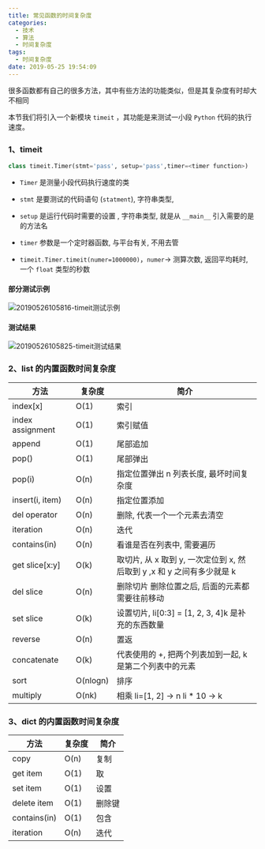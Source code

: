 ```yaml
---
title: 常见函数的时间复杂度
categories:
  - 技术
  - 算法
  - 时间复杂度
tags:
  - 时间复杂度
date: 2019-05-25 19:54:09
---
```


很多函数都有自己的很多方法，其中有些方法的功能类似，但是其复杂度有时却大不相同

本节我们将引入一个新模块 `timeit` ，其功能是来测试一小段 `Python` 代码的执行速度。

<!--more-->

### 1、timeit

```python
class timeit.Timer(stmt='pass', setup='pass',timer=<timer function>)
```

- `Timer` 是测量小段代码执行速度的类

- `stmt` 是要测试的代码语句 (`statment`), 字符串类型,

- `setup` 是运行代码时需要的设置 , 字符串类型, 就是从 `__main__` 引入需要的是的方法名

- `timer` 参数是一个定时器函数, 与平台有关, 不用去管

- `timeit.Timer.timeit(numer=1000000)`，`numer`-> 测算次数, 返回平均耗时, 一个 `float` 类型的秒数

#### 部分测试示例

![20190526105816-timeit测试示例](https://gitee.com/liushaofeng2018/imgs/raw/master/uPic/2020%2006/20190526105816-timeit测试示例%20.png)

#### 测试结果

![20190526105825-timeit测试结果](https://gitee.com/liushaofeng2018/imgs/raw/master/uPic/2020%2006/20190526105825-timeit测试结果%20.png)


### 2、list 的内置函数时间复杂度

| 方法 | 复杂度 | 简介 |
| --- | --- | --- |
| index[x] | O(1) | 索引 |
| index assignment | O(1) | 索引赋值 |
| append | O(1) | 尾部追加 |
| pop() | O(1) | 尾部弹出 |
| pop(i) | O(n) | 指定位置弹出 n 列表长度, 最坏时间复杂度 |
| insert(i, item) | O(n) | 指定位置添加 |
| del operator | O(n) | 删除, 代表一个一个元素去清空 |
| iteration | O(n) | 迭代 |
| contains(in) | O(n) | 看谁是否在列表中, 需要遍历 |
| get slice[x:y] | O(k) | 取切片, 从 x 取到 y, 一次定位到 x, 然后取到 y ,x 和 y 之间有多少就是 k |
| del slice | O(n) | 删除切片 删除位置之后, 后面的元素都需要往前移动 |
| set slice | O(k) | 设置切片, li[0:3] = [1, 2, 3, 4]k 是补充的东西数量 |
| reverse | O(n) | 置返 |
| concatenate | O(k) | 代表使用的 +, 把两个列表加到一起, k 是第二个列表中的元素 |
| sort | O(nlogn) | 排序 |
| multiply | O(nk) | 相乘 li=[1, 2] -> n li * 10 -> k |

### 3、dict 的内置函数时间复杂度

| 方法 | 复杂度 | 简介 |
| --- | --- | --- |
| copy | O(n) | 复制 |
| get item | O(1) | 取 |
| set item | O(1) | 设置 |
| delete item | O(1) | 删除键 |
| contains(in) | O(1) | 包含 |
| iteration | O(n) | 迭代 |